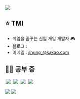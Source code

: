 <!-- 방문자수 -->
<div align='left'>
<a href="https://hits.seeyoufarm.com"><img src="https://hits.seeyoufarm.com/api/count/incr/badge.svg?url=https%3A%2F%2Fgithub.com%2FShung-2&count_bg=%23F5C110&title_bg=%235C5C5C&icon=openai.svg&icon_color=%23F5C110&title=Visitors&edge_flat=false"/></a>
</div>

<!-- 소개 -->
## ⭐ TMI
- 취업을 꿈꾸는 신입 게임 개발자 🎮 
- 블로그 : <!--<https://ansohxxn.github.io> -->
- 이메일 : <shung_@kakao.com>

## 🐱‍💻 공부 중

<!-- 아이콘 이미지 -->
<img src = "https://img.shields.io/badge/-C-black?style=flat&logo=c%2B%2B" style="height : auto; margin-left : 2px; margin-right : 2px;"/> <img src = "https://img.shields.io/badge/-C++-black?style=flat&logo=c%2B%2B" style="height : auto; margin-left : 2px; margin-right : 2px;"/> <img src = "https://img.shields.io/badge/-C%23%20-black?style=flat&logo=C%20Sharp" style="height : auto; margin-left : 2px; margin-right : 2px;"/> <img src = "https://img.shields.io/badge/unity%20-%23000000.svg?&style=flat&logo=unity&logoColor=white" style="height : auto; margin-left : 2px; margin-right : 2px;"/>

<img align='left' src="https://github-readme-stats.vercel.app/api?username=Shung-2&show_icons=true&theme=dark">
<img align='left' src="http://mazassumnida.wtf/api/v2/generate_badge?boj=hailsy">

